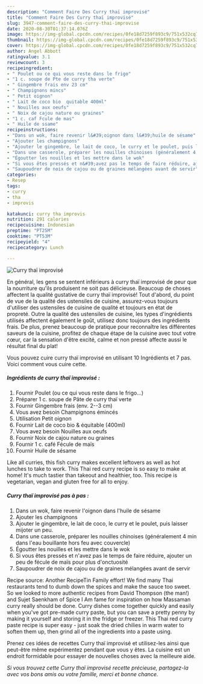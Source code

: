 ```yaml
---
description: "Comment Faire Des Curry thaï improvisé"
title: "Comment Faire Des Curry thaï improvisé"
slug: 3947-comment-faire-des-curry-thai-improvise
date: 2020-08-30T01:37:14.076Z
image: https://img-global.cpcdn.com/recipes/0fe18d7259f893c9/751x532cq70/curry-thai-improvise-photo-principale-de-la-recette.jpg
thumbnail: https://img-global.cpcdn.com/recipes/0fe18d7259f893c9/751x532cq70/curry-thai-improvise-photo-principale-de-la-recette.jpg
cover: https://img-global.cpcdn.com/recipes/0fe18d7259f893c9/751x532cq70/curry-thai-improvise-photo-principale-de-la-recette.jpg
author: Angel Abbott
ratingvalue: 3.1
reviewcount: 3
recipeingredient:
- " Poulet ou ce qui vous reste dans le frigo"
- "1 c. soupe de Pte de curry tha verte"
- " Gingembre frais env 23 cm"
- " Champignons mincs"
- " Petit oignon"
- " Lait de coco bio  quitable 400ml"
- " Nouilles aux oeufs"
- " Noix de cajou nature ou graines"
- "1 c. caf Fcule de mas"
- " Huile de ssame"
recipeinstructions:
- "Dans un wok, faire revenir l&#39;oignon dans l&#39;huile de sésame"
- "Ajouter les champignons"
- "Ajouter le gingembre, le lait de coco, le curry et le poulet, puis laisser mijoter un peu."
- "Dans une casserole, préparer les nouilles chinoises (généralement 4 min dans l&#39;eau bouillante hors feu avec couvercle)"
- "Égoutter les nouilles et les mettre dans le wok"
- "Si vous êtes pressés et n&#39;avez pas le temps de faire réduire, ajouter un peu de fécule de maïs pour plus d&#39;onctuosité"
- "Saupoudrer de noix de cajou ou de graines mélangées avant de servir"
categories:
- Resep
tags:
- curry
- tha
- improvis

katakunci: curry tha improvis 
nutrition: 291 calories
recipecuisine: Indonesian
preptime: "PT25M"
cooktime: "PT53M"
recipeyield: "4"
recipecategory: Lunch

---
```



![Curry thaï improvisé](https://img-global.cpcdn.com/recipes/0fe18d7259f893c9/751x532cq70/curry-thai-improvise-photo-principale-de-la-recette.jpg)

En général, les gens se sentent inférieurs à curry thaï improvisé de peur que la nourriture qu'ils produisent ne soit pas délicieuse. Beaucoup de choses affectent la qualité gustative de curry thaï improvisé! Tout d'abord, du point de vue de la qualité des ustensiles de cuisine, assurez-vous toujours d'utiliser des ustensiles de cuisine de qualité et toujours en état de propreté. Outre la qualité des ustensiles de cuisine, les types d'ingrédients utilisés affectent également le goût, utilisez donc toujours des ingrédients frais. De plus, prenez beaucoup de pratique pour reconnaître les différentes saveurs de la cuisine, profitez de chaque étape de la cuisine avec tout votre cœur, car la sensation d'être excité, calme et non pressé affecte aussi le résultat final du plat!

<!--inarticleads1-->

Vous pouvez cuire curry thaï improvisé en utilisant 10 Ingrédients et 7 pas. Voici comment vous cuire cette.

##### Ingrédients de curry thaï improvisé :

1. Fournir  Poulet (ou ce qui vous reste dans le frigo...)
1. Préparer 1 c. soupe de Pâte de curry thaï verte
1. Fournir  Gingembre frais (env. 2--3 cm)
1. Vous avez besoin  Champignons émincés
1. Utilisation  Petit oignon
1. Fournir  Lait de coco bio &amp; équitable (400ml)
1. Vous avez besoin  Nouilles aux oeufs
1. Fournir  Noix de cajou nature ou graines
1. Fournir 1 c. café Fécule de maïs
1. Fournir  Huile de sésame


Like all curries, this fish curry makes excellent leftovers as well as hot lunches to take to work. This Thai red curry recipe is so easy to make at home! It&#39;s much tastier than takeout and healthier, too. This recipe is vegetarian, vegan and gluten free for all to enjoy. 

<!--inarticleads2-->

##### Curry thaï improvisé pas à pas :

1. Dans un wok, faire revenir l&#39;oignon dans l&#39;huile de sésame
1. Ajouter les champignons
1. Ajouter le gingembre, le lait de coco, le curry et le poulet, puis laisser mijoter un peu.
1. Dans une casserole, préparer les nouilles chinoises (généralement 4 min dans l&#39;eau bouillante hors feu avec couvercle)
1. Égoutter les nouilles et les mettre dans le wok
1. Si vous êtes pressés et n&#39;avez pas le temps de faire réduire, ajouter un peu de fécule de maïs pour plus d&#39;onctuosité
1. Saupoudrer de noix de cajou ou de graines mélangées avant de servir


Recipe source: Another RecipeTin Family effort! We find many Thai restaurants tend to dumb down the spices and make the sauce too sweet. So we looked to more authentic recipes from David Thompson (the man!) and Sujet Saenkham of Spice I Am fame for inspiration on how Massaman curry really should be done. Curry dishes come together quickly and easily when you&#39;ve got pre-made curry paste, but you can save a pretty penny by making it yourself and storing it in the fridge or freezer. This Thai red curry paste recipe is super easy - just soak the dried chilies in warm water to soften them up, then grind all of the ingredients into a paste using. 

<!--inarticleads1-->

<p>
Prenez ces idées de recettes Curry thaï improvisé et utilisez-les ainsi que peut-être même expérimentez pendant que vous y êtes. La cuisine est un endroit formidable pour essayer de nouvelles choses avec la meilleure aide.
</p>

<p>
<i>Si vous trouvez cette Curry thaï improvisé recette précieuse, partagez-la avec vos bons amis ou votre famille, merci et bonne chance.</i>
</p>
